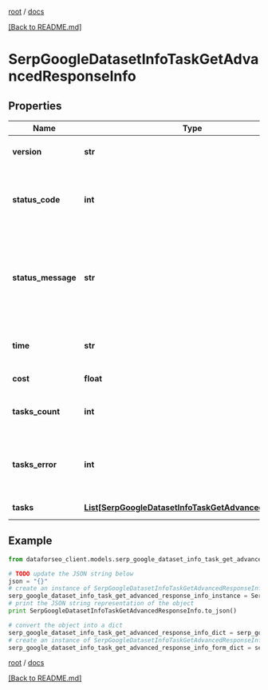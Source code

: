 [root](./../ "root") / [docs](./ "docs")

[[Back to README.md]](./../README.md "[Back to README.md]")

# SerpGoogleDatasetInfoTaskGetAdvancedResponseInfo

## Properties

Name | Type | Description | Notes
------------ | ------------- | ------------- | -------------
**version** | **str** | the current version of the API | [optional]
**status_code** | **int** | general status code you can find the full list of the response codes here | [optional]
**status_message** | **str** | general informational message you can find the full list of general informational messages here | [optional]
**time** | **str** | total execution time, seconds | [optional]
**cost** | **float** | total tasks cost, USD | [optional]
**tasks_count** | **int** | the number of tasks in the tasks array | [optional]
**tasks_error** | **int** | the number of tasks in the tasks array returned with an error | [optional]
**tasks** | [**List[SerpGoogleDatasetInfoTaskGetAdvancedTaskInfo]**](SerpGoogleDatasetInfoTaskGetAdvancedTaskInfo.md) | array of tasks | [optional]

## Example

```python
from dataforseo_client.models.serp_google_dataset_info_task_get_advanced_response_info import SerpGoogleDatasetInfoTaskGetAdvancedResponseInfo

# TODO update the JSON string below
json = "{}"
# create an instance of SerpGoogleDatasetInfoTaskGetAdvancedResponseInfo from a JSON string
serp_google_dataset_info_task_get_advanced_response_info_instance = SerpGoogleDatasetInfoTaskGetAdvancedResponseInfo.from_json(json)
# print the JSON string representation of the object
print SerpGoogleDatasetInfoTaskGetAdvancedResponseInfo.to_json()

# convert the object into a dict
serp_google_dataset_info_task_get_advanced_response_info_dict = serp_google_dataset_info_task_get_advanced_response_info_instance.to_dict()
# create an instance of SerpGoogleDatasetInfoTaskGetAdvancedResponseInfo from a dict
serp_google_dataset_info_task_get_advanced_response_info_form_dict = serp_google_dataset_info_task_get_advanced_response_info.from_dict(serp_google_dataset_info_task_get_advanced_response_info_dict)
```

  

[root](./../ "root") / [docs](./ "docs")

[[Back to README.md]](./../README.md "[Back to README.md]")